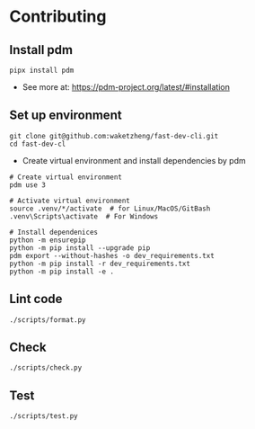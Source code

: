 # Contributing

## Install pdm
```shell
pipx install pdm
```
- See more at:
https://pdm-project.org/latest/#installation

## Set up environment
```shell
git clone git@github.com:waketzheng/fast-dev-cli.git
cd fast-dev-cl
```
- Create virtual environment and install dependencies by pdm
```shell
# Create virtual environment
pdm use 3

# Activate virtual environment
source .venv/*/activate  # for Linux/MacOS/GitBash
.venv\Scripts\activate  # For Windows

# Install dependenices
python -m ensurepip
python -m pip install --upgrade pip
pdm export --without-hashes -o dev_requirements.txt
python -m pip install -r dev_requirements.txt
python -m pip install -e .
```
## Lint code
```shell
./scripts/format.py
```
## Check
```shell
./scripts/check.py
```
## Test
```shell
./scripts/test.py
```
